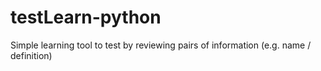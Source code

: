 # testLearn-python
Simple learning tool to test by reviewing pairs of information (e.g. name / definition)

